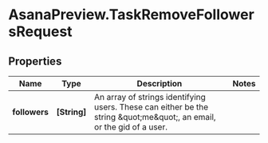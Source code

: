 # AsanaPreview.TaskRemoveFollowersRequest

## Properties
Name | Type | Description | Notes
------------ | ------------- | ------------- | -------------
**followers** | **[String]** | An array of strings identifying users. These can either be the string \&quot;me\&quot;, an email, or the gid of a user. | 
